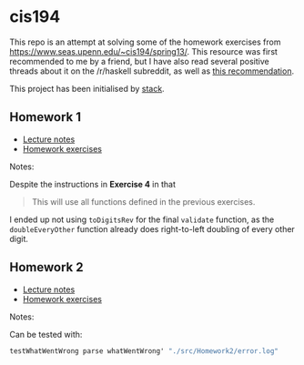 # cis194

This repo is an attempt at solving some of the homework exercises from https://www.seas.upenn.edu/~cis194/spring13/. This resource was first recommended to me by a friend, but I have also read several positive threads about it on the /r/haskell subreddit, as well as [this recommendation](https://bitemyapp.com/blog/functional-education/).

This project has been initialised by [stack](https://docs.haskellstack.org/en/stable/README/).

## Homework 1

- [Lecture notes](https://www.seas.upenn.edu/~cis194/spring13/lectures/01-intro.html)
- [Homework exercises](https://www.seas.upenn.edu/~cis194/spring13/hw/01-intro.pdf)

Notes:

Despite the instructions in **Exercise 4** in that

> This will use all functions defined in the previous exercises.

I ended up not using `toDigitsRev` for the final `validate` function, as the `doubleEveryOther` function already does right-to-left doubling of every other digit.

## Homework 2

- [Lecture notes](https://www.seas.upenn.edu/~cis194/spring13/lectures/02-ADTs.html)
- [Homework exercises](https://www.seas.upenn.edu/~cis194/spring13/hw/02-ADTs.pdf)

Notes:

Can be tested with:

```hs
testWhatWentWrong parse whatWentWrong' "./src/Homework2/error.log"
```
